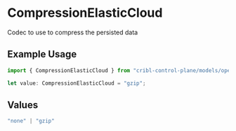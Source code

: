 # CompressionElasticCloud

Codec to use to compress the persisted data

## Example Usage

```typescript
import { CompressionElasticCloud } from "cribl-control-plane/models/operations";

let value: CompressionElasticCloud = "gzip";
```

## Values

```typescript
"none" | "gzip"
```